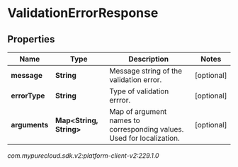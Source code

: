 # ValidationErrorResponse


## Properties

| Name | Type | Description | Notes |
| ------------ | ------------- | ------------- | ------------- |
| **message** | **String** | Message string of the validation error. |  [optional] |
| **errorType** | **String** | Type of validation errror. |  [optional] |
| **arguments** | **Map&lt;String, String&gt;** | Map of argument names to corresponding values. Used for localization. |  [optional] |




_com.mypurecloud.sdk.v2:platform-client-v2:229.1.0_
